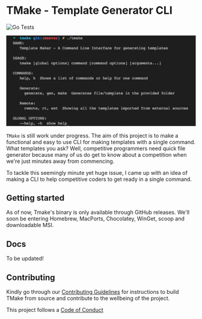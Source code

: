 # TMake - Template Generator CLI

![Go Tests](https://github.com/EmperorYP7/tmake/workflows/Tests/badge.svg)

![TMake Snapshot](./resources/snapshot.png "Current state of TMake")

`TMake` is still work under progress. The aim of this project is to make a functional 
and easy to use CLI for making templates with a single command. What templates you ask? 
Well, competitive programmers need quick file generator because many of us do get to know 
about a competition when we're just minutes away from commencing.

To tackle this seemingly minute yet huge issue, I came up with an idea of making a CLI to help
competitive coders to get ready in a single command.

## Getting started

As of now, Tmake's binary is only available through GitHub releases. We'll soon be entering Homebrew,
MacPorts, Chocolatey, WinGet, scoop and downloadable MSI.

## Docs

To be updated!

## Contributing

Kindly go through our [Contributing Guidelines](https://github.com/EmperorYP7/tmake/blob/master/.github/CONTRIBUTING.md)
for instructions to build TMake from source and contribute to the wellbeing of the project.

This project follows a [Code of Conduct](https://github.com/EmperorYP7/tmake/blob/master/.github/CODE-OF-CONDUCT.md)
